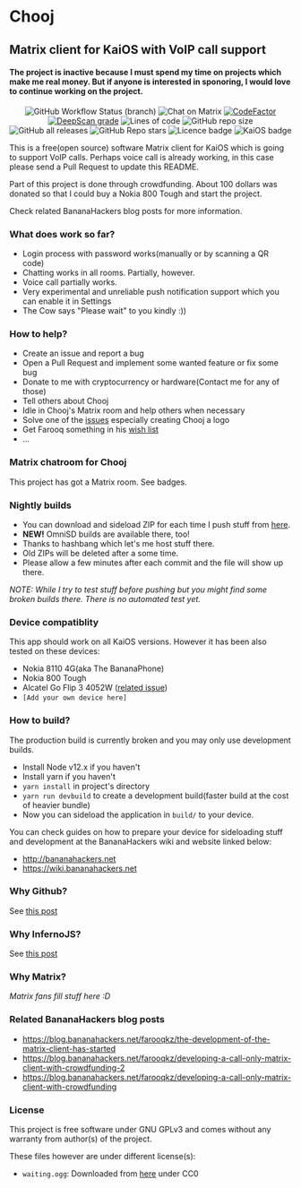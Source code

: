 # Chooj
## Matrix client for KaiOS with VoIP call support

#### The project is inactive because I must spend my time on projects which make me real money. But if anyone is interested in sponoring, I would love to continue working on the project.
<div style="text-align: center">

![GitHub Workflow Status (branch)](https://img.shields.io/github/workflow/status/farooqkz/chooj/Build/master)
![Chat on Matrix](https://img.shields.io/matrix/chooj:mozilla.org.svg?server_fqdn=mozilla.modular.im)
[![CodeFactor](https://www.codefactor.io/repository/github/farooqkz/chooj/badge)](https://www.codefactor.io/repository/github/farooqkz/chooj)
[![DeepScan grade](https://deepscan.io/api/teams/15094/projects/18237/branches/443145/badge/grade.svg)](https://deepscan.io/dashboard#view=project&tid=15094&pid=18237&bid=443145)
![Lines of code](https://img.shields.io/tokei/lines/github/farooqkz/chooj)
![GitHub repo size](https://img.shields.io/github/repo-size/farooqkz/chooj)
![GitHub all releases](https://img.shields.io/github/downloads/farooqkz/chooj/total)
![GitHub Repo stars](https://img.shields.io/github/stars/farooqkz/chooj?style=social)
![Licence badge](https://img.shields.io/badge/licence-GPLv3-yellow)
![KaiOS badge](https://img.shields.io/badge/KaiOS-2.5%2B-%236f02b5)

</div>

This is a free(open source) software Matrix client for KaiOS which is going to support VoIP calls. Perhaps voice call is already working, in this case please send a Pull Request to update this README.

Part of this project is done through crowdfunding. About 100 dollars was donated so that I could buy a Nokia 800 Tough and start the project.

Check related BananaHackers blog posts for more information.

### What does work so far?

 - Login process with password works(manually or by scanning a QR code)
 - Chatting works in all rooms. Partially, however.
 - Voice call partially works.
 - Very experimental and unreliable push notification support which you can enable it in Settings
 - The Cow says "Please wait" to you kindly :))

### How to help?

 - Create an issue and report a bug
 - Open a Pull Request and implement some wanted feature or fix some bug
 - Donate to me with cryptocurrency or hardware(Contact me for any of those)
 - Tell others about Chooj
 - Idle in Chooj's Matrix room and help others when necessary
 - Solve one of the [issues](https://github.com/farooqkz/chooj/issues) especially creating Chooj a logo
 - Get Farooq something in his [wish list](https://github.com/farooqkz/my-wish-list/blob/main/README.md)
 - ...

### Matrix chatroom for Chooj

This project has got a Matrix room. See badges.

### Nightly builds

 - You can download and sideload ZIP for each time I push stuff from [here](https://farooqkz.de1.hashbang.sh/matrix-client-builds/).
 - **NEW!** OmniSD builds are available there, too!
 - Thanks to hashbang which let's me host stuff there.
 - Old ZIPs will be deleted after a some time.
 - Please allow a few minutes after each commit and the file will show up there.

*NOTE: While I try to test stuff before pushing but you might find some broken builds there. There is no automated test yet.*

### Device compatiblity

This app should work on all KaiOS versions. However it has been also tested on these devices:

 - Nokia 8110 4G(aka The BananaPhone)
 - Nokia 800 Tough
 - Alcatel Go Flip 3 4052W ([related issue](https://github.com/farooqkz/chooj/issues/37))
 - `[Add your own device here]`

### How to build?

The production build is currently broken and you may only use development builds.

 - Install Node v12.x if you haven't
 - Install yarn if you haven't
 - `yarn install` in project's directory
 - `yarn run devbuild` to create a development build(faster build at the cost of heavier bundle)
 - Now you can sideload the application in `build/` to your device.

You can check guides on how to prepare your device for sideloading stuff
and development at the BananaHackers wiki and website linked below:
 - http://bananahackers.net
 - https://wiki.bananahackers.net

### Why Github?

See [this post](https://blog.bananahackers.net/farooqkz/the-development-of-the-matrix-client-has-started)

### Why InfernoJS?

See [this post](https://blog.bananahackers.net/farooqkz/the-development-of-the-matrix-client-has-started)

### Why Matrix?

*Matrix fans fill stuff here :D*

### Related BananaHackers blog posts

 - https://blog.bananahackers.net/farooqkz/the-development-of-the-matrix-client-has-started
 - https://blog.bananahackers.net/farooqkz/developing-a-call-only-matrix-client-with-crowdfunding-2
 - https://blog.bananahackers.net/farooqkz/developing-a-call-only-matrix-client-with-crowdfunding

### License

This project is free software under GNU GPLv3 and comes without any warranty from author(s) of the project.

These files however are under different license(s):
 - `waiting.ogg`: Downloaded from [here](https://freesound.org/people/vollkornbrot/sounds/394328/) under CC0
